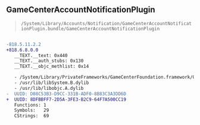 ## GameCenterAccountNotificationPlugin

> `/System/Library/Accounts/Notification/GameCenterAccountNotificationPlugin.bundle/GameCenterAccountNotificationPlugin`

```diff

-818.5.11.2.2
+818.6.8.0.0
   __TEXT.__text: 0x440
   __TEXT.__auth_stubs: 0x130
   __TEXT.__objc_methlist: 0x14

   - /System/Library/PrivateFrameworks/GameCenterFoundation.framework/GameCenterFoundation
   - /usr/lib/libSystem.B.dylib
   - /usr/lib/libobjc.A.dylib
-  UUID: D08C53B3-D9CC-331B-ADF0-8B83C3A3DD6D
+  UUID: 8DFBBFF7-2D5A-3FE3-B2C9-64F7A500CC19
   Functions: 1
   Symbols:   29
   CStrings:  69

```
